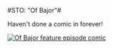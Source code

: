 #STO: "Of Bajor"#

Haven't done a comic in forever!

[![](http://westkarana.com/wp-content/uploads/2012/02/ofbajor.jpg "Of Bajor feature episode comic")](http://westkarana.com/wp-content/uploads/2012/02/ofbajor.jpg)
